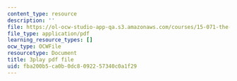 ```yaml
---
content_type: resource
description: ''
file: https://ol-ocw-studio-app-qa.s3.amazonaws.com/courses/15-071-the-analytics-edge-spring-2017/fba200b5ca0b0dc8092257340c0a1f29_L315IjxyUM.pdf
file_type: application/pdf
learning_resource_types: []
ocw_type: OCWFile
resourcetype: Document
title: 3play pdf file
uid: fba200b5-ca0b-0dc8-0922-57340c0a1f29
---
```

